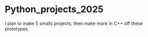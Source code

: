 # Python_projects_2025
I plan to make 5 smalls projects, then make more in C++ off these prototypes.
